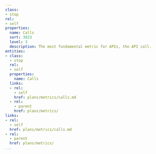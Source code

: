 ```yaml
---
class:
- stop
rel:
- self
properties:
  name: Calls
  sort: 3823
  level: 3
  description: The most fundamental metric for APIs, the API call.
entities:
- class:
  - stop
  rel:
  - self
  properties:
    name: Calls
  links:
  - rel:
    - self
    href: plans/metrics/calls.md
  - rel:
    - parent
    href: plans/metrics/
links:
- rel:
  - self
  href: plans/metrics/calls.md
- rel:
  - parent
  href: plans/metrics/
...
```

